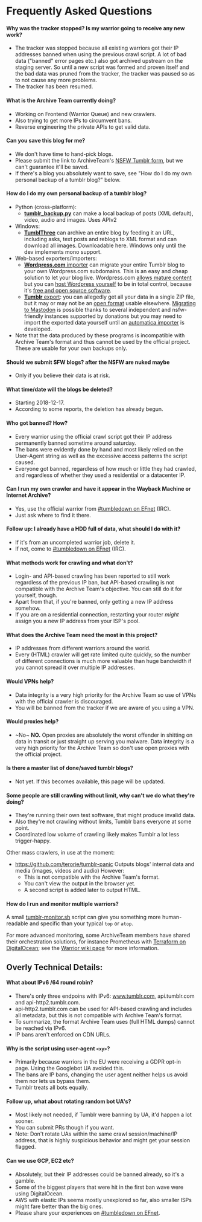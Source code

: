 # Frequently Asked Questions

#### Why was the tracker stopped? Is my warrior going to receive any new work?
- The tracker was stopped because all existing warriors got their IP addresses banned when using the previous crawl script.
  A lot of bad data ("banned" error pages etc.) also got archived upstream on the staging server.
  So until a new script was formed and proven itself and the bad data was pruned from the tracker,
  the tracker was paused so as to not cause any more problems.
- The tracker has been resumed.
  
#### What is the Archive Team currently doing?
 - Working on Frontend (Warrior Queue) and new crawlers.
 - Also trying to get more IPs to circumvent bans.
 - Reverse engineering the private APIs to get valid data.

#### Can you save this blog for me?
- We don't have time to hand-pick blogs.
- Please submit the link to ArchiveTeam's [NSFW Tumblr form](https://docs.google.com/forms/d/e/1FAIpQLSdoYnlweKF-5iQ2G0FB9s7pDV_Le61dDU-gMMDsc8CQ50YBjQ/viewform), but we can't guarantee it'll be saved.
- If there's a blog you absolutely want to save, see "How do I do my own personal backup of a tumblr blog?" below.

#### How do I do my own personal backup of a tumblr blog?
 - Python (cross-platform):
   * [__tumblr_backup.py__](https://github.com/bbolli/tumblr-utils/blob/master/tumblr_backup_for_beginners.md)
     can make a local backup of posts (XML default), video, audio and images. Uses APIv2
 - Windows:
   * [__TumblThree__](https://www.jzab.de/content/tumblthree) can archive an entire blog by feeding it an URL, including asks, text posts and reblogs to XML format and can download all images. Downloadable here. Windows only until the dev implements mono support.
 - Web-based exporters/importers:
   * [__Wordpress.com__ importer](https://en.support.wordpress.com/import/import-from-tumblr/) can migrate your entire Tumblr blog to your own Wordpress.com subdomains. This is an easy and cheap solution to let your blog live. Wordpress.com [allows mature content](https://en.support.wordpress.com/mature-content/) but you can [host Wordpress yourself](https://wordpress.org/hosting/) to be in total control, because it's [free and open source software](https://en.wikipedia.org/wiki/Free_and_open-source_software).
   * [__Tumblr__ export](https://tumblr.zendesk.com/hc/en-us/articles/360005118894-Export-your-blog): you can allegedly get all your data in a single ZIP file, but it may or may not be an [open format](https://opendefinition.org/ofd/) usable elsewhere. [Migrating to Mastodon](https://blog.joinmastodon.org/2018/11/from-tumblr-to-mastodon/) is possible thanks to several independent and nsfw-friendly instances supported by donations but you may need to import the exported data yourself until an [automatica importer](https://github.com/tootsuite/mastodon/issues/9420) is developed.
 - Note that the data produced by these programs is incompatible with Archive Team's format and thus cannot be used by the official project. These are usable for your own backups only.
 
#### Should we submit SFW blogs? after the NSFW are nuked maybe
- Only if you believe their data is at risk.

#### What time/date will the blogs be deleted? 
- Starting 2018-12-17.
- According to some reports, the deletion has already begun.

#### Who got banned? How?
- Every warrior using the official crawl script got their IP address permanently banned sometime around saturday.
- The bans were evidently done by hand and most likely relied on the User-Agent string as well as the excessive access patterns the script caused.
- Everyone got banned, regardless of how much or little they had crawled, and regardless of whether they used a residential or a datacenter IP.

#### Can I run my own crawler and have it appear in the Wayback Machine or Internet Archive?
- Yes, use the official warrior from [#tumbledown on EFnet](http://chat.efnet.org:9090/?channels=%23tumbledown) (IRC).
- Just ask where to find it there.

#### Follow up: I already have a HDD full of data, what should I do with it?
- If it's from an uncompleted warrior job, delete it.
- If not, come to [#tumbledown on EFnet](http://chat.efnet.org:9090/?channels=%23tumbledown) (IRC).

#### What methods work for crawling and what don't?
   * Login- and API-based crawling has been reported to still work regardless of the previous IP ban, but API-based crawling is not compatible
     with the Archive Team's objective. You can still do it for yourself, though.
   * Apart from that, if you're banned, only getting a new IP address somehow.
   * If you are on a residential connection, restarting your router *might* assign you a new IP address from your ISP's pool.

#### What does the Archive Team need the most in this project?
- IP addresses from different warriors around the world.
- Every (HTML) crawler will get rate limited quite quickly, so the number of different connections is much more valuable than huge bandwidth if you cannot spread it over multiple IP addresses.

#### Would VPNs help?
- Data integrity is a very high priority for the Archive Team so use of VPNs with the official crawler is discouraged.
- You will be banned from the tracker if we are aware of you using a VPN.

#### Would proxies help?
- ~No~ __NO.__ Open proxies are absolutely the worst offender in shitting on data in transit or just straight up serving you malware.
  Data integrity is a very high priority for the Archive Team so don't use open proxies with the official project.

#### Is there a master list of done/saved tumblr blogs?
- Not yet. If this becomes available, this page will be updated.

#### Some people are still crawling without limit, why can't we do what they're doing?
 - They're running their own test software, that might produce invalid data.
 - Also they're not crawling without limits, Tumblr bans everyone at some point.
 - Coordinated low volume of crawling likely makes Tumblr a lot less trigger-happy.

Other mass crawlers, in use at the moment:
* https://github.com/terorie/tumblr-panic
  Outputs blogs' internal data and media (images, videos and audio)
  However:
  - This is not compatible with the Archive Team's format.
  - You can't view the output in the browser yet.
  - A second script is added later to output HTML.

#### How do I run and monitor multiple warriors?

A small [tumblr-monitor.sh](https://gist.github.com/JustAnotherArchivist/f4617c902626377532692a341794f273) script can give you something more human-readable and specific than your typical `top` or `atop`.

For more advanced monitoring, some ArchiveTeam members have shared their orchestration solutions, for instance Prometheus with [Terraform on DigitalOcean](https://gitlab.com/diggan/archiveteam-infra); see the [Warrior wiki page](https://www.archiveteam.org/index.php?title=Warrior) for more information.

## Overly Technical Details:

#### What about IPv6 /64 round robin?
- There's only three endpoins with IPv6: www.tumblr.com, api.tumblr.com and api-http2.tumblr.com.
- api-http2.tumblr.com can be used for API-based crawling and includes all metadata, but this is not compatible with Archive Team's format.
- To summarize, the format Archive Team uses (full HTML dumps) cannot be reached via IPv6.
- IP bans aren't enforced on CDN URLs.

#### Why is the script using user-agent `<xy>`?
- Primarily because warriors in the EU were receiving a GDPR opt-in page. Using the Googlebot UA avoided this.
- The bans are IP bans, changing the user agent neither helps us avoid them nor lets us bypass them.
- Tumblr treats all bots equally.

#### Follow up, what about rotating random bot UA's?
- Most likely not needed, if Tumblr were banning by UA, it'd happen a lot sooner.
- You can submit PRs though if you want.
- Note: Don't rotate UAs within the same crawl session/machine/IP address, that is highly suspicious behavior and might get your session flagged.

#### Can we use GCP, EC2 etc?
- Absolutely, but their IP addresses could be banned already, so it's a gamble.
- Some of the biggest players that were hit in the first ban wave were using DigitalOcean.
- AWS with elastic IPs seems mostly unexplored so far, also smaller ISPs might fare better than the big ones.
- Please share your experiences on [#tumbledown on EFnet](http://chat.efnet.org:9090/?channels=%23tumbledown).
